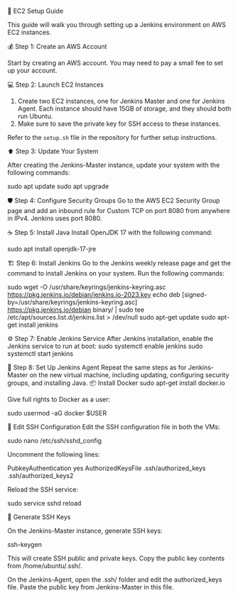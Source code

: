  :rocket: EC2 Setup Guide

This guide will walk you through setting up a Jenkins environment on AWS EC2 instances.

 :moneybag: Step 1: Create an AWS Account

Start by creating an AWS account. You may need to pay a small fee to set up your account. 

 :computer: Step 2: Launch EC2 Instances

1. Create two EC2 instances, one for Jenkins Master and one for Jenkins Agent. Each instance should have 15GB of storage, and they should both run Ubuntu.
2. Make sure to save the private key for SSH access to these instances.

Refer to the `setup.sh` file in the repository for further setup instructions.

 :arrow_up: Step 3: Update Your System

After creating the Jenkins-Master instance, update your system with the following commands:

sudo apt update
sudo apt upgrade

:shield: Step 4: Configure Security Groups
Go to the AWS EC2 Security Group page and add an inbound rule for Custom TCP on port 8080 from anywhere in IPv4. Jenkins uses port 8080.

:coffee: Step 5: Install Java
Install OpenJDK 17 with the following command:

sudo apt install openjdk-17-jre

:building_construction: Step 6: Install Jenkins
Go to the Jenkins weekly release page and get the command to install Jenkins on your system. Run the following commands:

sudo wget -O /usr/share/keyrings/jenkins-keyring.asc \
  https://pkg.jenkins.io/debian/jenkins.io-2023.key
echo deb [signed-by=/usr/share/keyrings/jenkins-keyring.asc] \
  https://pkg.jenkins.io/debian binary/ | sudo tee \
  /etc/apt/sources.list.d/jenkins.list > /dev/null
sudo apt-get update
sudo apt-get install jenkins

:gear: Step 7: Enable Jenkins Service
After Jenkins installation, enable the Jenkins service to run at boot:
sudo systemctl enable jenkins
sudo systemctl start jenkins

:arrows_counterclockwise: Step 8: Set Up Jenkins Agent
Repeat the same steps as for Jenkins-Master on the new virtual machine, including updating, configuring security groups, and installing Java.
:package: Install Docker
sudo apt-get install docker.io


Give full rights to Docker as a user:


sudo usermod -aG docker $USER

:key: Edit SSH Configuration
Edit the SSH configuration file in both the VMs:

sudo nano /etc/ssh/sshd_config

Uncomment the following lines:

PubkeyAuthentication yes
AuthorizedKeysFile .ssh/authorized_keys .ssh/authorized_keys2

Reload the SSH service:

sudo service sshd reload 

:key: Generate SSH Keys

On the Jenkins-Master instance, generate SSH keys:

ssh-keygen

This will create SSH public and private keys. Copy the public key contents from /home/ubuntu/.ssh/.

On the Jenkins-Agent, open the .ssh/ folder and edit the authorized_keys file. Paste the public key from Jenkins-Master in this file.


